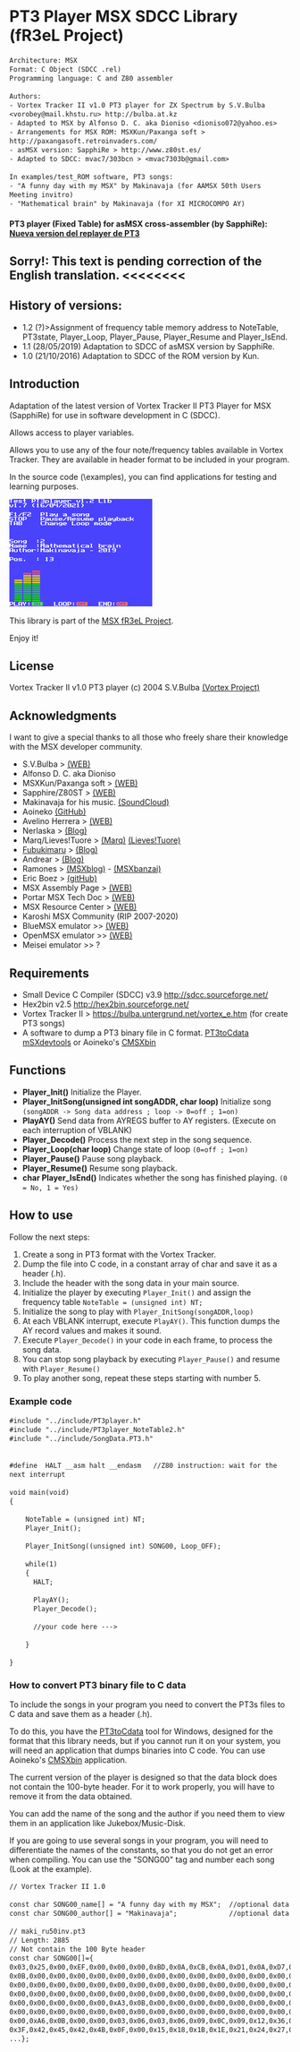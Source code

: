 # PT3 Player MSX SDCC Library (fR3eL Project)

```
Architecture: MSX
Format: C Object (SDCC .rel)
Programming language: C and Z80 assembler

Authors: 
- Vortex Tracker II v1.0 PT3 player for ZX Spectrum by S.V.Bulba <vorobey@mail.khstu.ru> http://bulba.at.kz
- Adapted to MSX by Alfonso D. C. aka Dioniso <dioniso072@yahoo.es>
- Arrangements for MSX ROM: MSXKun/Paxanga soft > http://paxangasoft.retroinvaders.com/
- asMSX version: SapphiRe > http://www.z80st.es/
- Adapted to SDCC: mvac7/303bcn > <mvac7303b@gmail.com>

In examples/test_ROM software, PT3 songs:
- "A funny day with my MSX" by Makinavaja (for AAMSX 50th Users Meeting invitro)
- "Mathematical brain" by Makinavaja (for XI MICROCOMPO AY) 
```

#### PT3 player (Fixed Table) for asMSX cross-assembler (by SapphiRe): [Nueva version del replayer de PT3](http://www.z80st.es/blog/2008/11/19a-nueva-version-del-replayer-de-pt3)        


## Sorry!: This text is pending correction of the English translation. <<<<<<<<


## History of versions:
- 1.2 (?)>Assignment of frequency table memory address to NoteTable, PT3state, Player_Loop, Player_Pause, Player_Resume and Player_IsEnd.
- 1.1 (28/05/2019) Adaptation to SDCC of asMSX version by SapphiRe.
- 1.0 (21/10/2016) Adaptation to SDCC of the ROM version by Kun.


## Introduction

Adaptation of the latest version of Vortex Tracker II PT3 Player for MSX (SapphiRe) for use in software development in C (SDCC).

Allows access to player variables.

Allows you to use any of the four note/frequency tables available in Vortex Tracker. 
They are available in header format to be included in your program.  

In the source code (\examples), you can find applications for testing and learning purposes.

![TEST PT3player](https://raw.githubusercontent.com/mvac7/SDCC_PT3player/master/examples/test_ROM/GFX/TESTPT3.png)

This library is part of the [MSX fR3eL Project](https://github.com/mvac7/SDCC_MSX_fR3eL).

Enjoy it!



## License

Vortex Tracker II v1.0 PT3 player (c) 2004 S.V.Bulba [(Vortex Project)](https://bulba.untergrund.net/vortex_e.htm)



## Acknowledgments
  
I want to give a special thanks to all those who freely share their knowledge with the MSX developer community.

* S.V.Bulba > [(WEB)](http://bulba.at.kz) 
* Alfonso D. C. aka Dioniso
* MSXKun/Paxanga soft > [(WEB)](http://paxangasoft.retroinvaders.com/)
* Sapphire/Z80ST > [(WEB)](http://z80st.auic.es/)
* Makinavaja for his music. [(SoundCloud)](https://soundcloud.com/makimsx)
* Aoineko [(GitHub)](https://github.com/aoineko-fr)
* Avelino Herrera > [(WEB)](http://msx.atlantes.org/index_es.html)
* Nerlaska > [(Blog)](http://albertodehoyonebot.blogspot.com.es)
* Marq/Lieves!Tuore > [(Marq)](http://www.kameli.net/marq/) [(Lieves!Tuore)](http://www.kameli.net/lt/)
* [Fubukimaru](https://github.com/Fubukimaru) > [(Blog)](http://www.gamerachan.org/fubu/)
* Andrear > [(Blog)](http://andrear.altervista.org/home/msxsoftware.php)
* Ramones > [(MSXblog)](https://www.msxblog.es/tutoriales-de-programacion-en-ensamblador-ramones/) - [(MSXbanzai)](http://msxbanzai.tni.nl/dev/faq.html)
* Eric Boez > [(gitHub)](https://github.com/ericb59)
* MSX Assembly Page > [(WEB)](http://map.grauw.nl/resources/msxbios.php)
* Portar MSX Tech Doc > [(WEB)](https://problemkaputt.de/portar.htm)
* MSX Resource Center > [(WEB)](http://www.msx.org/)
* Karoshi MSX Community (RIP 2007-2020)
* BlueMSX emulator >> [(WEB)](http://www.bluemsx.com/)
* OpenMSX emulator >> [(WEB)](http://openmsx.sourceforge.net/)
* Meisei emulator >> ?



## Requirements

* Small Device C Compiler (SDCC) v3.9 http://sdcc.sourceforge.net/
* Hex2bin v2.5 http://hex2bin.sourceforge.net/ 
* Vortex Tracker II > https://bulba.untergrund.net/vortex_e.htm (for create PT3 songs)
* A software to dump a PT3 binary file in C format. [PT3toCdata mSXdevtools](https://github.com/mvac7/PT3toCdata) or Aoineko's [CMSXbin](https://github.com/aoineko-fr/CMSXbin)



## Functions

* **Player_Init()** Initialize the Player.
* **Player_InitSong(unsigned int songADDR, char loop)** Initialize song `(songADDR -> Song data address ; loop -> 0=off ; 1=on)`
* **PlayAY()** Send data from AYREGS buffer to AY registers. (Execute on each interruption of VBLANK)
* **Player_Decode()** Process the next step in the song sequence.
* **Player_Loop(char loop)** Change state of loop `(0=off ; 1=on)`
* **Player_Pause()** Pause song playback.
* **Player_Resume()** Resume song playback.
* **char Player_IsEnd()** Indicates whether the song has finished playing. `(0 = No, 1 = Yes)`



## How to use

Follow the next steps:

1) Create a song in PT3 format with the Vortex Tracker.
2) Dump the file into C code, in a constant array of char and save it as a header (.h).
3) Include the header with the song data in your main source. 
4) Initialize the player by executing `Player_Init()` and assign the frequency table `NoteTable = (unsigned int) NT;` 
5) Initialize the song to play with `Player_InitSong(songADDR,loop)`
6) At each VBLANK interrupt, execute `PlayAY()`. This function dumps the AY record values and makes it sound.
7) Execute `Player_Decode()` in your code in each frame, to process the song data.
8) You can stop song playback by executing `Player_Pause()` and resume with `Player_Resume()`
9) To play another song, repeat these steps starting with number 5.


### Example code

```
#include "../include/PT3player.h"
#include "../include/PT3player_NoteTable2.h"
#include "../include/SongData.PT3.h"


#define  HALT __asm halt __endasm   //Z80 instruction: wait for the next interrupt

void main(void)
{

    NoteTable = (unsigned int) NT;
    Player_Init();
    
    Player_InitSong((unsigned int) SONG00, Loop_OFF);
    
    while(1)
    {
      HALT;

      PlayAY();      
      Player_Decode();
      
      //your code here --->
            
    }
    
}
```



### How to convert PT3 binary file to C data

To include the songs in your program you need to convert the PT3s files to C data and save them as a header (.h).

To do this, you have the [PT3toCdata](https://github.com/mvac7/PT3toCdata) tool for Windows, designed for the format that this library needs, but if you cannot run it on your system, you will need an application that dumps binaries into C code. 
You can use Aoineko's [CMSXbin](https://github.com/aoineko-fr/CMSXbin) application.

The current version of the player is designed so that the data block does not contain the 100-byte header.
For it to work properly, you will have to remove it from the data obtained.

You can add the name of the song and the author if you need them to view them in an application like Jukebox/Music-Disk.

If you are going to use several songs in your program, you will need to differentiate the names of the constants, so that you do not get an error when compiling. 
You can use the "SONG00" tag and number each song (Look at the example).


```
// Vortex Tracker II 1.0 

const char SONG00_name[] = "A funny day with my MSX";  //optional data
const char SONG00_author[] = "Makinavaja";             //optional data

// maki_ru50inv.pt3
// Length: 2885
// Not contain the 100 Byte header
const char SONG00[]={
0x03,0x25,0x00,0xEF,0x00,0x00,0x00,0xBD,0x0A,0xCB,0x0A,0xD1,0x0A,0xD7,0x0A,0x99,
0x0B,0x00,0x00,0x00,0x00,0x00,0x00,0x00,0x00,0x00,0x00,0x00,0x00,0x00,0x00,0x00,
0x00,0x00,0x00,0x00,0x00,0x00,0x00,0x00,0x00,0x00,0x00,0x00,0x00,0x00,0x00,0x00,
0x00,0x00,0x00,0x00,0x00,0x00,0x00,0x00,0x00,0x00,0x00,0x00,0x00,0x00,0x00,0x00,
0x00,0x00,0x00,0x00,0x00,0xA3,0x0B,0x00,0x00,0x00,0x00,0x00,0x00,0x00,0x00,0x00,
0x00,0x00,0x00,0x00,0x00,0x00,0x00,0x00,0x00,0x00,0x00,0x00,0x00,0x00,0x00,0x00,
0x00,0xA6,0x0B,0x00,0x00,0x03,0x06,0x03,0x06,0x09,0x0C,0x09,0x12,0x36,0x39,0x3C,
0x3F,0x42,0x45,0x42,0x4B,0x0F,0x00,0x15,0x18,0x1B,0x1E,0x21,0x24,0x27,0x2A,0x2D,
...};
```
